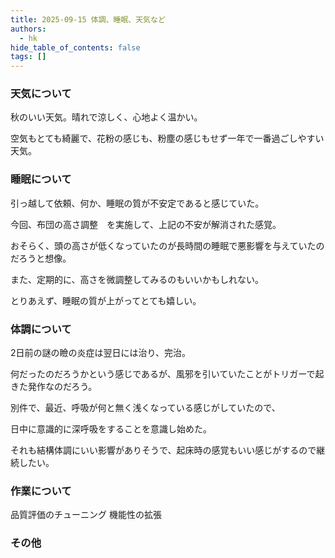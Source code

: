 ```yaml
---
title: 2025-09-15 体調、睡眠、天気など
authors:
  - hk
hide_table_of_contents: false
tags: []
---
```

### 天気について

秋のいい天気。晴れで涼しく、心地よく温かい。

空気もとても綺麗で、花粉の感じも、粉塵の感じもせず一年で一番過ごしやすい天気。

<!-- truncate -->


### 睡眠について

引っ越して依頼、何か、睡眠の質が不安定であると感じていた。

今回、布団の高さ調整　を実施して、上記の不安が解消された感覚。

おそらく、頭の高さが低くなっていたのが長時間の睡眠で悪影響を与えていたのだろうと想像。

また、定期的に、高さを微調整してみるのもいいかもしれない。

とりあえず、睡眠の質が上がってとても嬉しい。

### 体調について

2日前の謎の瞼の炎症は翌日には治り、完治。

何だったのだろうかという感じであるが、風邪を引いていたことがトリガーで起きた発作なのだろう。

別件で、最近、呼吸が何と無く浅くなっている感じがしていたので、

日中に意識的に深呼吸をすることを意識し始めた。

それも結構体調にいい影響がありそうで、起床時の感覚もいい感じがするので継続したい。


### 作業について

品質評価のチューニング
機能性の拡張

### その他

